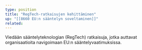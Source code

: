 ```yaml
---
type: position
title: "RegTech-ratkaisujen kehittäminen"
up: "[[8660 EU:n sääntelyn soveltaminen]]"
related:
---
```


Viedään sääntelyteknologian (RegTech) ratkaisuja, jotka auttavat organisaatioita navigoimaan EU:n sääntelyvaatimuksissa.